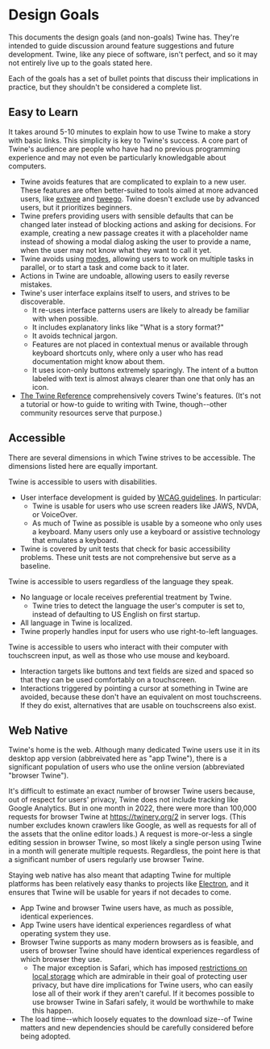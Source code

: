 # Design Goals

This documents the design goals (and non-goals) Twine has. They're intended to
guide discussion around feature suggestions and future development. Twine, like
any piece of software, isn't perfect, and so it may not entirely live up to the
goals stated here.

Each of the goals has a set of bullet points that discuss their implications in
practice, but they shouldn't be considered a complete list.

## Easy to Learn

It takes around 5-10 minutes to explain how to use Twine to make a story with
basic links. This simplicity is key to Twine's success. A core part of Twine's
audience are people who have had no previous programming experience and may not
even be particularly knowledgable about computers.

- Twine avoids features that are complicated to explain to a new user. These
  features are often better-suited to tools aimed at more advanced users, like
  [extwee] and [tweego]. Twine doesn't exclude use by advanced users, but it
  prioritizes beginners.
- Twine prefers providing users with sensible defaults that can be changed later
  instead of blocking actions and asking for decisions. For example, creating a
  new passage creates it with a placeholder name instead of showing a modal
  dialog asking the user to provide a name, when the user may not know what they
  want to call it yet.
- Twine avoids using [modes], allowing users to work on multiple tasks in
  parallel, or to start a task and come back to it later.
- Actions in Twine are undoable, allowing users to easily reverse mistakes.
- Twine's user interface explains itself to users, and strives to be
  discoverable.
  - It re-uses interface patterns users are likely to already be familiar with
    when possible.
  - It includes explanatory links like "What is a story format?"
  - It avoids technical jargon.
  - Features are not placed in contextual menus or available through keyboard
    shortcuts only, where only a user who has read documentation might know about
    them.
  - It uses icon-only buttons extremely sparingly. The intent of a button
    labeled with text is almost always clearer than one that only has an icon.
- [The Twine Reference][twine-ref] comprehensively covers Twine's features.
  (It's not a tutorial or how-to guide to writing with Twine, though--other
  community resources serve that purpose.)

## Accessible

There are several dimensions in which Twine strives to be accessible. The
dimensions listed here are equally important.

Twine is accessible to users with disabilities.

- User interface development is guided by [WCAG guidelines]. In particular:
  - Twine is usable for users who use screen readers like JAWS, NVDA, or
    VoiceOver.
  - As much of Twine as possible is usable by a someone who only uses a
    keyboard. Many users only use a keyboard or assistive technology that
    emulates a keyboard.
- Twine is covered by unit tests that check for basic accessibility problems.
  These unit tests are not comprehensive but serve as a baseline.

Twine is accessible to users regardless of the language they speak.

- No language or locale receives preferential treatment by Twine.
  - Twine tries to detect the language the user's computer is set to, instead of
    defaulting to US English on first startup.
- All language in Twine is localized.
- Twine properly handles input for users who use right-to-left languages.

Twine is accessible to users who interact with their computer with touchscreen
input, as well as those who use mouse and keyboard.

- Interaction targets like buttons and text fields are sized and spaced so that
  they can be used comfortably on a touchscreen.
- Interactions triggered by pointing a cursor at something in Twine are avoided,
  because these don't have an equivalent on most touchscreens. If they do exist,
  alternatives that are usable on touchscreens also exist.

## Web Native

Twine's home is the web. Although many dedicated Twine users use it in its
desktop app version (abbreivated here as "app Twine"), there is a significant
population of users who use the online version (abbreviated "browser Twine").

It's difficult to estimate an exact number of browser Twine users because, out
of respect for users' privacy, Twine does not include tracking like Google
Analytics. But in one month in 2022, there were more than 100,000 requests for
browser Twine at https://twinery.org/2 in server logs. (This number excludes
known crawlers like Google, as well as requests for all of the assets that the
online editor loads.) A request is more-or-less a single editing session in
browser Twine, so most likely a single person using Twine in a month will
generate multiple requests. Regardless, the point here is that a significant
number of users regularly use browser Twine.

Staying web native has also meant that adapting Twine for multiple platforms has
been relatively easy thanks to projects like [Electron], and it ensures that
Twine will be usable for years if not decades to come.

- App Twine and browser Twine users have, as much as possible, identical
  experiences.
- App Twine users have identical experiences regardless of what operating system
  they use.
- Browser Twine supports as many modern browsers as is feasible, and users of
  browser Twine should have identical experiences regardless of which browser
  they use.
  - The major exception is Safari, which has imposed [restrictions on local
    storage](safari-localstorage) which are admirable in their goal of
    protecting user privacy, but have dire implications for Twine users, who can
    easily lose all of their work if they aren't careful. If it becomes possible
    to use browser Twine in Safari safely, it would be worthwhile to make this happen.
- The load time--which loosely equates to the download size--of Twine matters
  and new dependencies should be carefully considered before being adopted.

[extwee]: https://github.com/videlais/extwee
[tweego]: https://www.motoslave.net/tweego/
[modes]: https://en.wikipedia.org/wiki/Mode_(user_interface)
[wcag guidelines]: https://www.w3.org/WAI/standards-guidelines/wcag/
[twine-ref]: https://twinery.org/reference/en/
[electron]: https://www.electronjs.org
[safari-localstorage]: https://webkit.org/blog/10218/full-third-party-cookie-blocking-and-more/
